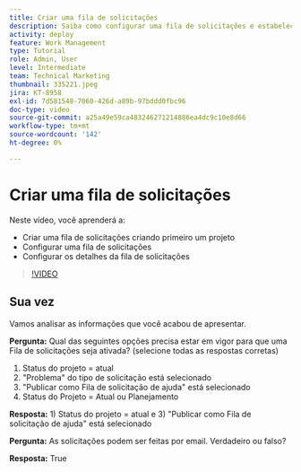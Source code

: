 ```yaml
---
title: Criar uma fila de solicitações
description: Saiba como configurar uma fila de solicitações e estabelecer detalhes da fila no [!DNL  Workfront]. Siga estas etapas para ajudar sua organização a gerenciar a entrada de trabalho.
activity: deploy
feature: Work Management
type: Tutorial
role: Admin, User
level: Intermediate
team: Technical Marketing
thumbnail: 335221.jpeg
jira: KT-8958
exl-id: 7d581548-7060-426d-a89b-97bddd0fbc96
doc-type: video
source-git-commit: a25a49e59ca483246271214886ea4dc9c10e8d66
workflow-type: tm+mt
source-wordcount: '142'
ht-degree: 0%

---
```


# Criar uma fila de solicitações

Neste vídeo, você aprenderá a:

* Criar uma fila de solicitações criando primeiro um projeto
* Configurar uma fila de solicitações
* Configurar os detalhes da fila de solicitações

>[!VIDEO](https://video.tv.adobe.com/v/335221/?quality=12&learn=on)

## Sua vez

Vamos analisar as informações que você acabou de apresentar.

**Pergunta:** Qual das seguintes opções precisa estar em vigor para que uma Fila de solicitações seja ativada? (selecione todas as respostas corretas)

1. Status do projeto = atual
1. &quot;Problema&quot; do tipo de solicitação está selecionado
1. &quot;Publicar como Fila de solicitação de ajuda&quot; está selecionado
1. Status do Projeto = Atual ou Planejamento

**Resposta:** 1) Status do projeto = atual e 3) &quot;Publicar como Fila de solicitação de ajuda&quot; está selecionado

**Pergunta:** As solicitações podem ser feitas por email. Verdadeiro ou falso?

**Resposta:** True

